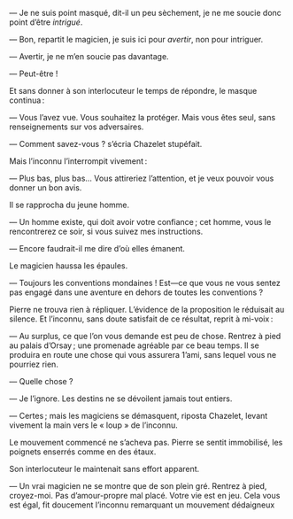 — Je ne suis point masqué, dit-il un peu sèchement, je ne me soucie donc point d’être _intrigué_.

— Bon, repartit le magicien, je suis ici pour _avertir_, non pour intriguer.

— Avertir, je ne m’en soucie pas davantage.

— Peut-être !

Et sans donner à son interlocuteur le temps de répondre, le masque continua :

— Vous l’avez vue. Vous souhaitez la protéger. Mais vous êtes seul, sans renseignements sur vos adversaires.

— Comment savez-vous ? s’écria Chazelet stupéfait.

Mais l’inconnu l’interrompit vivement :

— Plus bas, plus bas… Vous attireriez l’attention, et je veux pouvoir vous
donner un bon avis.

Il se rapprocha du jeune homme.

— Un homme existe, qui doit avoir votre confiance ; cet homme, vous le rencontrerez ce soir, si vous suivez mes instructions.

— Encore faudrait-il me dire d’où elles émanent.

Le magicien haussa les épaules.

— Toujours les conventions mondaines ! Est—ce que vous ne vous sentez pas
engagé dans une aventure en dehors de toutes les conventions ?

Pierre ne trouva rien à répliquer. L’évidence de la proposition le réduisait
au silence. Et l’inconnu, sans doute satisfait de ce résultat, reprit à
mi-voix :

— Au surplus, ce que l’on vous demande est peu de chose. Rentrez à pied
au palais d’Orsay ; une promenade agréable par ce beau temps. Il se
produira en route une chose qui vous assurera 1’ami, sans lequel vous ne
pourriez rien.

— Quelle chose ?

— Je l’ignore. Les destins ne se dévoilent jamais tout entiers.

— Certes ; mais les magiciens se démasquent, riposta Chazelet, levant
vivement la main vers le « loup » de l’inconnu.

Le mouvement commencé ne s’acheva pas. Pierre se sentit immobilisé, les poignets enserrés comme en des étaux.

Son interlocuteur le maintenait sans effort apparent.

— Un vrai magicien ne se montre que de son plein gré. Rentrez à pied, croyez-moi. Pas d’amour-propre mal placé. Votre vie est en jeu. Cela vous est égal,
fit doucement l’inconnu remarquant un mouvement dédaigneux

  

 

